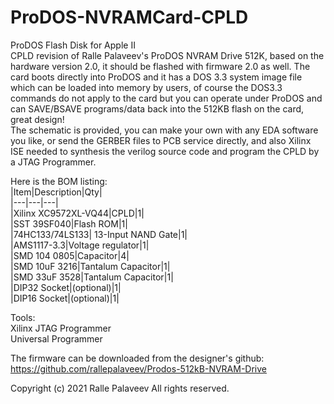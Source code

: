 # ProDOS-NVRAMCard-CPLD
ProDOS Flash Disk for Apple II  
CPLD revision of Ralle Palaveev's ProDOS NVRAM Drive 512K, based on the hardware version 2.0, it should be flashed with firmware 2.0 as well. The card boots directly into ProDOS and it has a DOS 3.3 system image file which can be loaded into memory by users, of course the DOS3.3 commands do not apply to the card but you can operate under ProDOS and can SAVE/BSAVE programs/data back into the 512KB flash on the card, great design!  
The schematic is provided, you can make your own with any EDA software you like, or send the GERBER files to PCB service directly, and also Xilinx ISE needed to synthesis the verilog source code and program the CPLD by a JTAG Programmer.

Here is the BOM listing:  
|Item|Description|Qty|  
|---|---|---|  
|Xilinx XC9572XL-VQ44|CPLD|1|    
|SST 39SF040|Flash ROM|1|    
|74HC133/74LS133| 13-Input NAND Gate|1|  
|AMS1117-3.3|Voltage regulator|1|  
|SMD 104 0805|Capacitor|4|  
|SMD 10uF 3216|Tantalum Capacitor|1|  
|SMD 33uF 3528|Tantalum Capacitor|1|  
|DIP32 Socket|(optional)|1|  
|DIP16 Socket|(optional)|1|  

Tools:  
Xilinx JTAG Programmer  
Universal Programmer  

The firmware can be downloaded from the designer's github:  
https://github.com/rallepalaveev/Prodos-512kB-NVRAM-Drive

Copyright (c) 2021 Ralle Palaveev All rights reserved.
